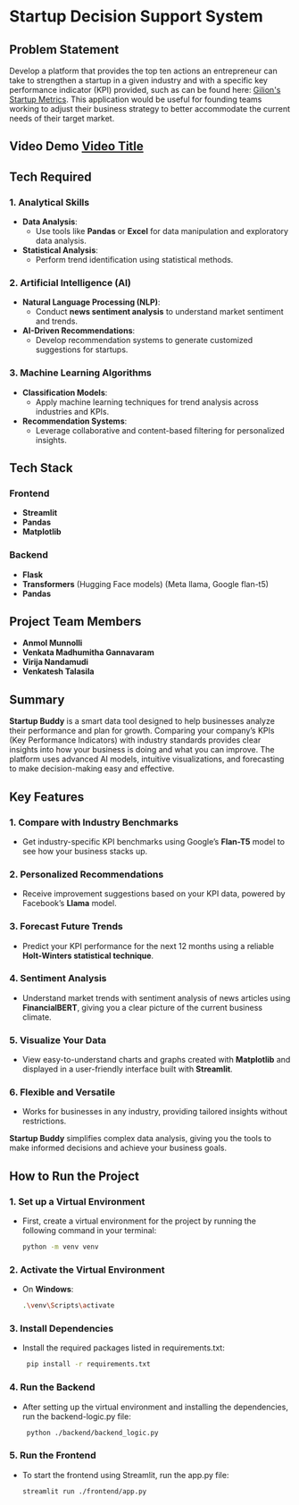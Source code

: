 # **Startup Decision Support System**

## **Problem Statement**

Develop a platform that provides the top ten actions an entrepreneur can take to strengthen a startup in a given industry and with a specific key performance indicator (KPI) provided, such as can be found here: [Gilion's Startup Metrics](https://www.gilion.com/basics/startup-metrics). This application would be useful for founding teams working to adjust their business strategy to better accommodate the current needs of their target market.

## Video Demo [Video Title](video_url)

## **Tech Required**

### **1. Analytical Skills**
- **Data Analysis**:
  - Use tools like **Pandas** or **Excel** for data manipulation and exploratory data analysis.
- **Statistical Analysis**:
  - Perform trend identification using statistical methods.

### **2. Artificial Intelligence (AI)**
- **Natural Language Processing (NLP)**:
  - Conduct **news sentiment analysis** to understand market sentiment and trends.
- **AI-Driven Recommendations**:
  - Develop recommendation systems to generate customized suggestions for startups.

### **3. Machine Learning Algorithms**
- **Classification Models**:
  - Apply machine learning techniques for trend analysis across industries and KPIs.
- **Recommendation Systems**:
  - Leverage collaborative and content-based filtering for personalized insights.

## **Tech Stack**

### **Frontend**
- **Streamlit**
- **Pandas**
- **Matplotlib**

### **Backend**
- **Flask**
- **Transformers** (Hugging Face models) (Meta llama, Google flan-t5)
- **Pandas**


## **Project Team Members**
- **Anmol Munnolli**  
- **Venkata Madhumitha Gannavaram**  
- **Virija Nandamudi**  
- **Venkatesh Talasila**

## Summary  
**Startup Buddy** is a smart data tool designed to help businesses analyze their performance and plan for growth. Comparing your company’s KPIs (Key Performance Indicators) with industry standards provides clear insights into how your business is doing and what you can improve. The platform uses advanced AI models, intuitive visualizations, and forecasting to make decision-making easy and effective.  

## Key Features  

### 1. Compare with Industry Benchmarks  
- Get industry-specific KPI benchmarks using Google’s **Flan-T5** model to see how your business stacks up.  

### 2. Personalized Recommendations  
- Receive improvement suggestions based on your KPI data, powered by Facebook’s **Llama** model.  

### 3. Forecast Future Trends  
- Predict your KPI performance for the next 12 months using a reliable **Holt-Winters statistical technique**.  

### 4. Sentiment Analysis  
- Understand market trends with sentiment analysis of news articles using **FinancialBERT**, giving you a clear picture of the current business climate.  

### 5. Visualize Your Data  
- View easy-to-understand charts and graphs created with **Matplotlib** and displayed in a user-friendly interface built with **Streamlit**.  

### 6. Flexible and Versatile  
- Works for businesses in any industry, providing tailored insights without restrictions.  

**Startup Buddy** simplifies complex data analysis, giving you the tools to make informed decisions and achieve your business goals.

  
## **How to Run the Project**

### **1. Set up a Virtual Environment**
- First, create a virtual environment for the project by running the following command in your terminal:
  ```bash
  python -m venv venv
### **2. Activate the Virtual Environment**
- On **Windows**:
  ```bash
  .\venv\Scripts\activate
### **3. Install Dependencies**
- Install the required packages listed in requirements.txt:
  ```bash
   pip install -r requirements.txt
### **4. Run the Backend**
- After setting up the virtual environment and installing the dependencies, run the backend-logic.py file:
  ```bash
   python ./backend/backend_logic.py
### **5. Run the Frontend**
- To start the frontend using Streamlit, run the app.py file:
   ```bash
   streamlit run ./frontend/app.py
